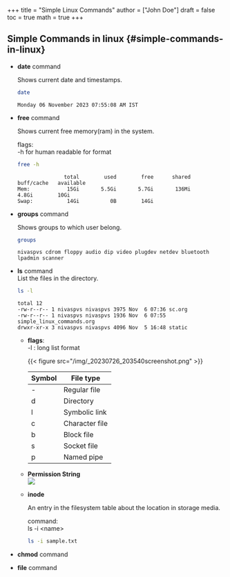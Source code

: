 +++
title = "Simple Linux Commands"
author = ["John Doe"]
draft = false
toc = true
math = true
+++

## Simple Commands in linux {#simple-commands-in-linux}

-   **date** command <br/>
    
    Shows current date and timestamps. <br/>
    ```bash
    date
    ```
    
    ```text
    Monday 06 November 2023 07:55:08 AM IST
    ```

-   **free** command <br/>
    
    Shows current free memory(ram) in the system. <br/>
    
    flags: <br/>
    -h for human readable for format <br/>
    ```bash
    free -h
    ```
    
    ```text
                   total        used        free      shared  buff/cache   available
    Mem:            15Gi       5.5Gi       5.7Gi       136Mi       4.8Gi        10Gi
    Swap:           14Gi          0B        14Gi
    ```

<!--listend-->

-   **groups** command <br/>
    
    Shows groups to which user belong. <br/>
    ```bash
    groups
    ```
    
    ```text
    nivaspvs cdrom floppy audio dip video plugdev netdev bluetooth lpadmin scanner
    ```

-   **ls** command <br/>
    List the files in the directory. <br/>
    ```bash
    ls -l
    ```
    
    ```text
    total 12
    -rw-r--r-- 1 nivaspvs nivaspvs 3975 Nov  6 07:36 sc.org
    -rw-r--r-- 1 nivaspvs nivaspvs 1936 Nov  6 07:55 simple_linux_commands.org
    drwxr-xr-x 3 nivaspvs nivaspvs 4096 Nov  5 16:48 static
    ```
    
    -   **flags**: <br/>
        -l  :   long list format <br/>
        
        {{< figure src="/img/_20230726_203540screenshot.png" >}} <br/>
        
        | Symbol | File type      |
        |--------|----------------|
        | -      | Regular file   |
        | d      | Directory      |
        | l      | Symbolic link  |
        | c      | Character file |
        | b      | Block file     |
        | s      | Socket file    |
        | p      | Named pipe     |
    -   **Permission String** <br/>
        ![](/img/_20230726_204614screenshot.png) <br/>
    
    -   **inode** <br/>
        
        An entry in the filesystem table about the location in storage media. <br/>
        
        command: <br/>
        ls -i &lt;name&gt; <br/>
        ```bash
        ls -i sample.txt
        ```

<!--listend-->

-   **chmod** command <br/>

-   **file** command <br/>

